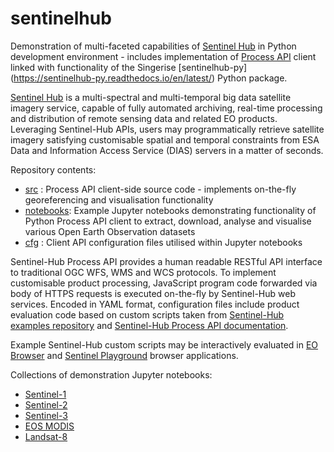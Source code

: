 # sentinelhub
Demonstration of multi-faceted capabilities of [Sentinel Hub](https://www.sentinel-hub.com/) in Python development environment - includes implementation of [Process API](https://docs.sentinel-hub.com/api/latest/api/process/) client linked with functionality of the Singerise [sentinelhub-py] (https://sentinelhub-py.readthedocs.io/en/latest/) Python package.

[Sentinel Hub](https://www.sentinel-hub.com/) is a multi-spectral and multi-temporal big data satellite imagery service, capable of fully automated archiving, real-time processing and distribution of remote sensing data and related EO products. Leveraging Sentinel-Hub APIs, users may programmatically retrieve satellite imagery satisfying customisable spatial and temporal constraints from ESA Data and Information Access Service (DIAS) servers in a matter of seconds.

Repository contents:
* [src](https://github.com/chris010970/sentinelhub/tree/main/src) : Process API client-side source code - implements on-the-fly georeferencing and visualisation functionality
* [notebooks](https://github.com/chris010970/sentinelhub/tree/main/notebooks): Example Jupyter notebooks demonstrating functionality of Python Process API client to extract, download, analyse and visualise various Open Earth Observation datasets
* [cfg](https://github.com/chris010970/sentinelhub/tree/main/cfg) :  Client API configuration files utilised within Jupyter notebooks 

Sentinel-Hub Process API provides a human readable RESTful API interface to traditional OGC WFS, WMS and WCS protocols. To implement customisable product processing, JavaScript program code forwarded via body of HTTPS requests is executed on-the-fly by Sentinel-Hub web services. Encoded in YAML format, configuration files include 
product evaluation code based on custom scripts taken from [Sentinel-Hub examples repository](https://custom-scripts.sentinel-hub.com/) and [Sentinel-Hub Process API documentation](https://docs.sentinel-hub.com/api/latest/api/process/). 

Example Sentinel-Hub custom scripts may be interactively evaluated in [EO Browser](https://apps.sentinel-hub.com/eo-browser) and [Sentinel Playground](https://apps.sentinel-hub.com/sentinel-playground/) browser applications.

Collections of demonstration Jupyter notebooks:
* [Sentinel-1](https://github.com/chris010970/sentinelhub/tree/main/notebooks/sentinel-1/README.md)
* [Sentinel-2](https://github.com/chris010970/sentinelhub/tree/main/notebooks/sentinel-2/README.md)
* [Sentinel-3](https://github.com/chris010970/sentinelhub/tree/main/notebooks/sentinel-3/README.md)
* [EOS MODIS](https://github.com/chris010970/sentinelhub/tree/main/notebooks/modis/README.md)
* [Landsat-8](https://github.com/chris010970/sentinelhub/tree/main/notebooks/landsat-8/README.md)
